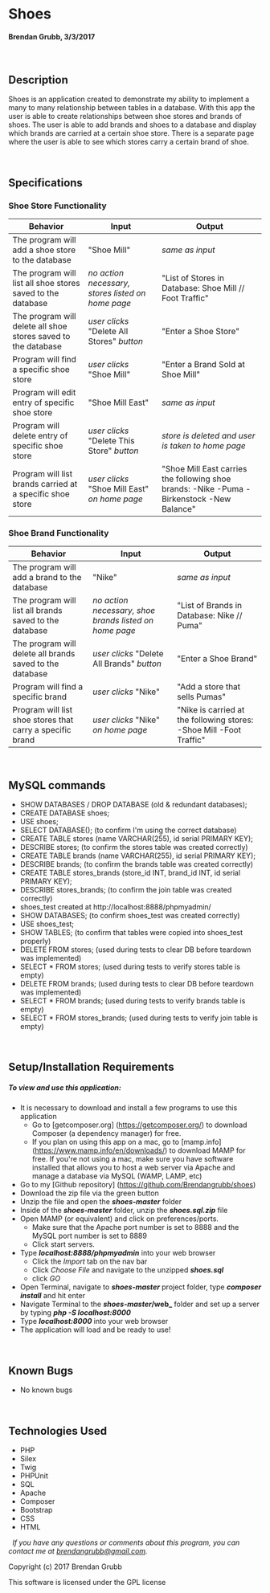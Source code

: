 # **Shoes**
#### Brendan Grubb, 3/3/2017

&nbsp;
## Description
Shoes is an application created to demonstrate my ability to implement a many to many relationship between tables in a database. With this app the user is able to create relationships between shoe stores and brands of shoes. The user is able to add brands and shoes to a database and display which brands are carried at a certain shoe store. There is a separate page where the user is able to see which stores carry a certain brand of shoe.


&nbsp;
## Specifications

### Shoe Store Functionality
|Behavior|Input|Output|
|--------|-----|------|
| The program will add a shoe store to the database | "Shoe Mill" | _same as input_ |
| The program will list all shoe stores saved to the database | _no action necessary, stores listed on home page_ | "List of Stores in Database: Shoe Mill // Foot Traffic" |
| The program will delete all shoe stores saved to the database  |  _user clicks_ "Delete All Stores" _button_  | "Enter a Shoe Store" |
| Program will find a specific shoe store | _user clicks_  "Shoe Mill" | "Enter a Brand Sold at Shoe Mill" |
| Program will edit entry of specific shoe store | "Shoe Mill East" | _same as input_ |
| Program will delete entry of specific shoe store | _user clicks_ "Delete This Store" _button_ | _store is deleted and user is taken to home page_ |
| Program will list brands carried at a specific shoe store | _user clicks_ "Shoe Mill East" _on home page_ | "Shoe Mill East carries the following shoe brands: -Nike -Puma -Birkenstock -New Balance"

### Shoe Brand Functionality
|Behavior|Input|Output|
|--------|-----|------|
| The program will add a brand to the database | "Nike" | _same as input_ |
| The program will list all brands saved to the database | _no action necessary, shoe brands listed on home page_ | "List of Brands in Database: Nike // Puma" |
| The program will delete all brands saved to the database  |  _user clicks_ "Delete All Brands" _button_  | "Enter a Shoe Brand" |
| Program will find a specific brand | _user clicks_  "Nike" | "Add a store that sells Pumas" |
| Program will list shoe stores that carry a specific brand | _user clicks_ "Nike" _on home page_ | "Nike is carried at the following stores: -Shoe Mill -Foot Traffic"


&nbsp;
## MySQL commands
* SHOW DATABASES / DROP DATABASE (old & redundant databases);
* CREATE DATABASE shoes;
* USE shoes;
* SELECT DATABASE(); (to confirm I'm using the correct database)
* CREATE TABLE stores (name VARCHAR(255), id serial PRIMARY KEY);
* DESCRIBE stores; (to confirm the stores table was created correctly)
* CREATE TABLE brands (name VARCHAR(255), id serial PRIMARY KEY);
* DESCRIBE brands; (to confirm the brands table was created correctly)
* CREATE TABLE stores_brands (store_id INT, brand_id INT, id serial PRIMARY KEY);
* DESCRIBE stores_brands; (to confirm the join table was created correctly)
* shoes_test created at http://localhost:8888/phpmyadmin/
* SHOW DATABASES; (to confirm shoes_test was created correctly)
* USE shoes_test;
* SHOW TABLES; (to confirm that tables were copied into shoes_test properly)
*  DELETE FROM stores; (used during tests to clear DB before teardown was implemented)
*  SELECT * FROM stores; (used during tests to verify stores table is empty)
*  DELETE FROM brands; (used during tests to clear DB before teardown was implemented)
*  SELECT * FROM brands; (used during tests to verify brands table is empty)
*  SELECT * FROM stores_brands; (used during tests to verify join table is empty)



&nbsp;
## Setup/Installation Requirements
##### _To view and use this application:_
* It is necessary to download and install a few programs to use this application
    * Go to [getcomposer.org] (https://getcomposer.org/) to download Composer (a dependency manager) for free.
    * If you plan on using this app on a mac, go to [mamp.info] (https://www.mamp.info/en/downloads/) to download MAMP for free. If you're not using a mac, make sure you have software installed that allows you to host a web server via Apache and manage a database via MySQL (WAMP, LAMP, etc)
* Go to my [Github repository] (https://github.com/Brendangrubb/shoes)
* Download the zip file via the green button
* Unzip the file and open the **_shoes-master_** folder
* Inside of the **_shoes-master_** folder, unzip the **_shoes.sql.zip_** file
* Open MAMP (or equivalent) and click on preferences/ports.
    * Make sure that the Apache port number is set to 8888 and the MySQL port number is set to 8889
    * Click start servers.
* Type **_localhost:8888/phpmyadmin_** into your web browser
    * Click the _Import_ tab on the nav bar
    * Click _Choose File_ and navigate to the unzipped **_shoes.sql_**
    * click _GO_
* Open Terminal, navigate to **_shoes-master_** project folder, type **_composer install_** and hit enter
* Navigate Terminal to the **_shoes-master_/web_** folder and set up a server by typing **_php -S localhost:8000_**
* Type **_localhost:8000_** into your web browser
* The application will load and be ready to use!

&nbsp;
## Known Bugs
* No known bugs

&nbsp;
## Technologies Used
* PHP
* Silex
* Twig
* PHPUnit
* SQL
* Apache
* Composer
* Bootstrap
* CSS
* HTML

&nbsp;
_If you have any questions or comments about this program, you can contact me at [brendangrubb@gmail.com](mailto:brendangrubb@gmail.com)._

Copyright (c) 2017 Brendan Grubb

This software is licensed under the GPL license
